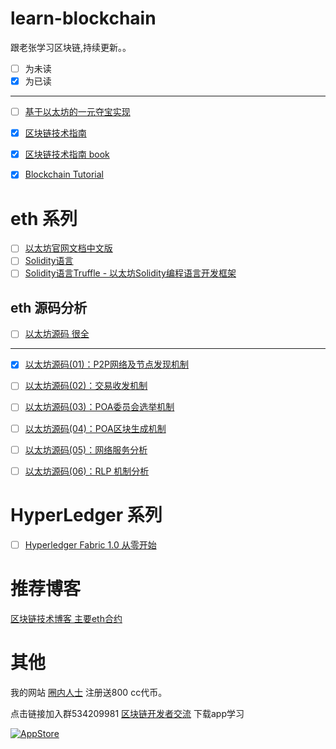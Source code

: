 # learn-blockchain
跟老张学习区块链,持续更新。。

- [ ] 为未读
- [x] 为已读

------

- [ ] [基于以太坊的一元夺宝实现](https://github.com/yushuohuanxiu/OneChance)

- [x] [区块链技术指南](https://github.com/yeasy/blockchain_guide)

- [x] [区块链技术指南 book](https://www.gitbook.com/book/yeasy/blockchain_guide)

- [x] [Blockchain Tutorial](https://github.com/liuchengxu/blockchain-tutorial)


# eth 系列

- [ ] [以太坊官网文档中文版](http://book.8btc.com/books/6/ethereum/_book/)
- [ ] [Solidity语言](http://www.tryblockchain.org/)
- [ ] [Solidity语言Truffle - 以太坊Solidity编程语言开发框架](http://truffle.tryblockchain.org/)

## eth 源码分析


- [ ] [以太坊源码 很全](https://github.com/ZtesoftCS/go-ethereum-code-analysis)

-----

- [x] [以太坊源码(01)：P2P网络及节点发现机制](https://mp.weixin.qq.com/s?__biz=MzA4Mzk2MzUzNg==&mid=2651223325&idx=1&sn=fc1b8b1240f930a9b344c14dd962c7b8)

- [ ] [以太坊源码(02)：交易收发机制](https://mp.weixin.qq.com/s?__biz=MzA4Mzk2MzUzNg==&mid=2651223331&idx=1&sn=ca4d56b3ea6c5dc9b9bcec5bc9dd6e65) 

- [ ] [以太坊源码(03)：POA委员会选举机制](https://mp.weixin.qq.com/s?__biz=MzA4Mzk2MzUzNg==&mid=2651223351&idx=1&sn=17b6594008681fcc33f7de2ad6bfbf6f) 

- [ ] [以太坊源码(04)：POA区块生成机制](https://mp.weixin.qq.com/s?__biz=MzA4Mzk2MzUzNg==&mid=2651223362&idx=1&sn=58bd8ff8511f65faaff7c69ba729e32f) 

- [ ] [以太坊源码(05)：网络服务分析](https://mp.weixin.qq.com/s?__biz=MzA4Mzk2MzUzNg==&mid=2651223371&idx=1&sn=d82f0d4d9e1cba8ca87b64e4f4a0020a)

- [ ] [以太坊源码(06)：RLP 机制分析](https://mp.weixin.qq.com/s?__biz=MzA4Mzk2MzUzNg==&mid=2651223377&idx=1&sn=5c8404f7e10b6d3d72c193d830f312fa) 


# HyperLedger 系列

- [ ] [Hyperledger Fabric 1.0 从零开始](https://www.cnblogs.com/aberic/p/7527831.html)


# 推荐博客 

[区块链技术博客 主要eth合约](http://me.tryblockchain.org/)

# 其他

我的网站 [圈内人士](http://100000p.com/) 注册送800 cc代币。

点击链接加入群534209981 [区块链开发者交流](https://jq.qq.com/?_wv=1027&k=5T4XPec)
下载app学习



[![AppStore](http://p00001.oss-cn-hongkong.aliyuncs.com/badge-download-on-the-app-store-cn.svg)](https://itunes.apple.com/cn/app/id1348577356)
